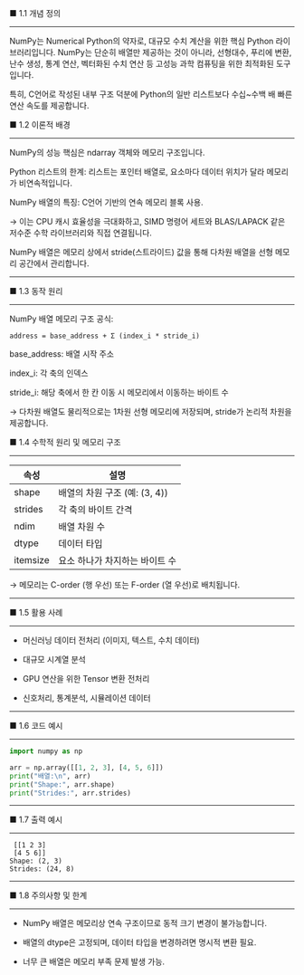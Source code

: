 ■ 1.1 개념 정의  

---
NumPy는 Numerical Python의 약자로, 대규모 수치 계산을 위한 핵심 Python 라이브러리입니다. NumPy는 단순히 배열만 제공하는 것이 아니라, 선형대수, 푸리에 변환, 난수 생성, 통계 연산, 벡터화된 수치 연산 등 고성능 과학 컴퓨팅을 위한 최적화된 도구입니다.

특히, C언어로 작성된 내부 구조 덕분에 Python의 일반 리스트보다 수십~수백 배 빠른 연산 속도를 제공합니다.

■ 1.2 이론적 배경  

---  

NumPy의 성능 핵심은 ndarray 객체와 메모리 구조입니다.

Python 리스트의 한계: 리스트는 포인터 배열로, 요소마다 데이터 위치가 달라 메모리가 비연속적입니다.

NumPy 배열의 특징: C언어 기반의 연속 메모리 블록 사용.

→ 이는 CPU 캐시 효율성을 극대화하고, SIMD 명령어 세트와 BLAS/LAPACK 같은 저수준 수학 라이브러리와 직접 연결됩니다.

NumPy 배열은 메모리 상에서 stride(스트라이드) 값을 통해 다차원 배열을 선형 메모리 공간에서 관리합니다.  

---  

■ 1.3 동작 원리  

---  

NumPy 배열 메모리 구조 공식:


```address = base_address + Σ (index_i * stride_i)```  
  
base_address: 배열 시작 주소
  
index_i: 각 축의 인덱스
  
stride_i: 해당 축에서 한 칸 이동 시 메모리에서 이동하는 바이트 수
  
→ 다차원 배열도 물리적으로는 1차원 선형 메모리에 저장되며, stride가 논리적 차원을 제공합니다.
  
■ 1.4 수학적 원리 및 메모리 구조  

---  

| 속성       | 설명                    |
| -------- | --------------------- |
| shape    | 배열의 차원 구조 (예: (3, 4)) |
| strides  | 각 축의 바이트 간격           |
| ndim     | 배열 차원 수               |
| dtype    | 데이터 타입                |
| itemsize | 요소 하나가 차지하는 바이트 수     |


→ 메모리는 C-order (행 우선) 또는 F-order (열 우선)로 배치됩니다.

---

■ 1.5 활용 사례

---  

- 머신러닝 데이터 전처리 (이미지, 텍스트, 수치 데이터)

- 대규모 시계열 분석

- GPU 연산을 위한 Tensor 변환 전처리

- 신호처리, 통계분석, 시뮬레이션 데이터
---

■ 1.6 코드 예시

----

```python
import numpy as np

arr = np.array([[1, 2, 3], [4, 5, 6]])
print("배열:\n", arr)
print("Shape:", arr.shape)
print("Strides:", arr.strides)
```

---

■ 1.7 출력 예시

---

```배열:
 [[1 2 3]
 [4 5 6]]
Shape: (2, 3)
Strides: (24, 8)
```

---

■ 1.8 주의사항 및 한계

---

- NumPy 배열은 메모리상 연속 구조이므로 동적 크기 변경이 불가능합니다.

- 배열의 dtype은 고정되며, 데이터 타입을 변경하려면 명시적 변환 필요.

- 너무 큰 배열은 메모리 부족 문제 발생 가능.
